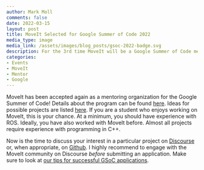 ```yaml
---
author: Mark Moll
comments: false
date: 2022-03-15
layout: post
title: MoveIt Selected for Google Summer of Code 2022
media_type: image
media_link: /assets/images/blog_posts/gsoc-2022-badge.svg
description: For the 3rd time MoveIt will be a Google Summer of Code mentor organization
categories:
- Events
- MoveIt
- Mentor
- Google
---
```


MoveIt has been accepted again as a mentoring organization for the Google Summer of Code! Details about the program can be found [here](https://summerofcode.withgoogle.com/how-it-works/). Ideas for possible projects are listed [here](/events/2022-google-summer-of-code/). If you are a student who enjoys working on MoveIt, this is your chance. At a minimum, you should have experience with ROS. Ideally, you have also worked with MoveIt before. Almost all projects require experience with programming in C++.

Now is the time to discuss your interest in a particular project on [Discourse](https://discourse.ros.org/c/moveit) or, when appropriate, on [Github](https://github.com/moveit/moveit.ros.org). I highly recommend to engage with the MoveIt community on Discourse *before* submitting an application. Make sure to look at [our tips for successful GSoC applications](/events/2022-google-summer-of-code/#tips-for-writing-a-successful-google-summer-of-code-application-for-moveit).
